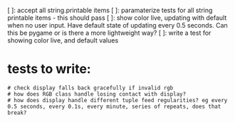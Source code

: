 [ ]: accept all string.printable items
[ ]: paramaterize tests for all string printable items - this should pass
[ ]: show color live, updating with default when no user input. Have default state of updating every 0.5 seconds. Can this be pygame or is there a more lightweight way?
[ ]: write a test for showing color live, and default values

# tests to write:
    # check display falls back gracefully if invalid rgb
    # how does RGB class handle losing contact with display?
    # how does display handle different tuple feed regularities? eg every 0.5 seconds, every 0.1s, every minute, series of repeats, does that break?

